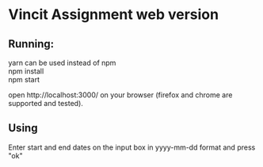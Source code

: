 # Vincit Assignment web version

## Running:
yarn can be used instead of npm  
npm install  
npm start  

open http://localhost:3000/  on your browser (firefox and chrome are supported and tested).

## Using
Enter start and end dates on the input box in yyyy-mm-dd format and press "ok"
